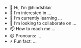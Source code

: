 - 👋 Hi, I’m @hindsblair
- 👀 I’m interested in ...
- 🌱 I’m currently learning ...
- 💞️ I’m looking to collaborate on ...
- 📫 How to reach me ...
- 😄 Pronouns: ...
- ⚡ Fun fact: ...

<!---
hindsblair/hindsblair is a ✨ special ✨ repository because its `README.md` (this file) appears on your GitHub profile.
You can click the Preview link to take a look at your changes.
--->
